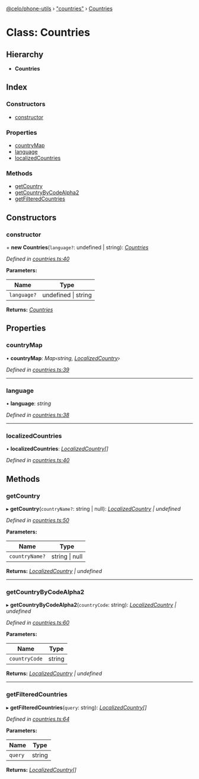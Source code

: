 [@celo/phone-utils](../README.md) › ["countries"](../modules/_countries_.md) › [Countries](_countries_.countries.md)

# Class: Countries

## Hierarchy

* **Countries**

## Index

### Constructors

* [constructor](_countries_.countries.md#constructor)

### Properties

* [countryMap](_countries_.countries.md#countrymap)
* [language](_countries_.countries.md#language)
* [localizedCountries](_countries_.countries.md#localizedcountries)

### Methods

* [getCountry](_countries_.countries.md#getcountry)
* [getCountryByCodeAlpha2](_countries_.countries.md#getcountrybycodealpha2)
* [getFilteredCountries](_countries_.countries.md#getfilteredcountries)

## Constructors

###  constructor

\+ **new Countries**(`language?`: undefined | string): *[Countries](_countries_.countries.md)*

*Defined in [countries.ts:40](https://github.com/celo-org/celo-monorepo/blob/master/packages/sdk/phone-utils/src/countries.ts#L40)*

**Parameters:**

Name | Type |
------ | ------ |
`language?` | undefined &#124; string |

**Returns:** *[Countries](_countries_.countries.md)*

## Properties

###  countryMap

• **countryMap**: *Map‹string, [LocalizedCountry](../interfaces/_countries_.localizedcountry.md)›*

*Defined in [countries.ts:39](https://github.com/celo-org/celo-monorepo/blob/master/packages/sdk/phone-utils/src/countries.ts#L39)*

___

###  language

• **language**: *string*

*Defined in [countries.ts:38](https://github.com/celo-org/celo-monorepo/blob/master/packages/sdk/phone-utils/src/countries.ts#L38)*

___

###  localizedCountries

• **localizedCountries**: *[LocalizedCountry](../interfaces/_countries_.localizedcountry.md)[]*

*Defined in [countries.ts:40](https://github.com/celo-org/celo-monorepo/blob/master/packages/sdk/phone-utils/src/countries.ts#L40)*

## Methods

###  getCountry

▸ **getCountry**(`countryName?`: string | null): *[LocalizedCountry](../interfaces/_countries_.localizedcountry.md) | undefined*

*Defined in [countries.ts:50](https://github.com/celo-org/celo-monorepo/blob/master/packages/sdk/phone-utils/src/countries.ts#L50)*

**Parameters:**

Name | Type |
------ | ------ |
`countryName?` | string &#124; null |

**Returns:** *[LocalizedCountry](../interfaces/_countries_.localizedcountry.md) | undefined*

___

###  getCountryByCodeAlpha2

▸ **getCountryByCodeAlpha2**(`countryCode`: string): *[LocalizedCountry](../interfaces/_countries_.localizedcountry.md) | undefined*

*Defined in [countries.ts:60](https://github.com/celo-org/celo-monorepo/blob/master/packages/sdk/phone-utils/src/countries.ts#L60)*

**Parameters:**

Name | Type |
------ | ------ |
`countryCode` | string |

**Returns:** *[LocalizedCountry](../interfaces/_countries_.localizedcountry.md) | undefined*

___

###  getFilteredCountries

▸ **getFilteredCountries**(`query`: string): *[LocalizedCountry](../interfaces/_countries_.localizedcountry.md)[]*

*Defined in [countries.ts:64](https://github.com/celo-org/celo-monorepo/blob/master/packages/sdk/phone-utils/src/countries.ts#L64)*

**Parameters:**

Name | Type |
------ | ------ |
`query` | string |

**Returns:** *[LocalizedCountry](../interfaces/_countries_.localizedcountry.md)[]*
